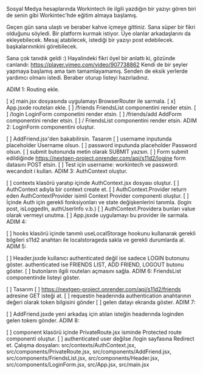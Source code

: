 Sosyal Medya hesaplarında Workintech ile ilgili yazdığın bir yazıyı gören biri de senin gibi Workintec'hde eğitim almaya başlamış.

Geçen gün sana ulaştı ve beraber kahve içmeye gittiniz. Sana süper bir fikri olduğunu söyledi. Bir platform kurmak istiyor. Üye olanlar arkadaşlarını da ekleyebilecek. Mesaj atabilecek, istediği bir yazıyı post edebilecek. başkalarınınkini görebilecek.

Sana çok tanıdık geldi :) Hayalindeki fikri öyel bir anlattı ki, gözünde canlandı: https://player.vimeo.com/video/907738862
Kendi de bir şeyler yapmaya başlamış ama tam tamamlayamamış. Senden de eksik yerlerde yardımcı olmanı istedi. Beraber oturup listeyi hazırladınız.

ADIM 1: Routing ekle.

[ x] main.jsx dosyasında uygulamayı BrowserRouter ile sarmala.
[ x] App.jsxde routeları ekle.
[ ] /friends FriendsList componentini render etsin.
[ ] /login LoginForm componetini render etsin.
[ ] /friends/add AddForm componentini render etsin.
[ ] / FriendsList componentini render etsin.
ADIM 2: LoginForm componentini oluştur.

[ ] AddFriend.jsx'den bakabilirsin. Tasarım
[ ] username inputunda placeholder Username olsun.
[ ] password inputunda placeholder Password olsun.
[ ] submit butonunda metin olarak SUBMIT yazsın.
[ ] Form submit edildiğinde https://nextgen-project.onrender.com/api/s11d2/logine form datasını POST etsin.
[ ] Test için username: workintech ve password: wecandoit i kullan.
ADIM 3: AuthContext oluştur.

[ ] contexts klasörü yaratıp içinde AuthContext.jsx dosyası oluştur.
[ ] AuthContext adıyla bir context create et.
[ ] AuthContext.Provider return eden AuthContextProvider isimli Context Provider componenti oluştur.
[ ] İçinde Auth için gerekli fonksiyonları ve state değişkenlerini tanımla. (login post, isLoggedIn, authUserInfo v.b.)
[ ] AuthContext.Providera bunları value olarak vermeyi unutma.
[ ] App.jsxde uygulamayı bu provider ile sarmala.
ADIM 4:

[ ] hooks klasörü içinde tanımlı useLocalStorage hookunu kullanarak gerekli bilgileri s11d2 anahtarı ile localstorageda sakla ve gerekli durumlarda al.
ADIM 5:

[ ] Header.jsxde kullanıcı authenticated değil ise sadece LOGIN butonunu göster. authenticated ise FRIENDS LIST, ADD FRIEND, LOGOUT butonu göster.
[ ] butonların ilgili routeları açmasını sağla.
ADIM 6: FriendsList componentinde listeyi göster.

[ ] Tasarım
[ ] https://nextgen-project.onrender.com/api/s11d2/friends adresine GET isteği at.
[ ] requestin headerında authentication anahtarının değeri olarak token bilgisini gönder
[ ] gelen datayı ekranda göster.
ADIM 7:

[ ] AddFriend.jsxde yeni arkadaş için atılan isteğin headerında loginden gelen tokenı gönder.
ADIM 8:

[ ] component klasörü içinde PrivateRoute.jsx isminde Protected route componenti oluştur.
[ ] authenticated user değilse /login sayfasına Redirect et.
Çalışma dosyaları: src/contexts/AuthContext.jsx, src/components/PrivateRoute.jsx, src/components/AddFriend.jsx, src/components/FriendsList.jsx, src/components/Header.jsx, src/components/LoginForm.jsx, src/App.jsx, src/main.jsx
